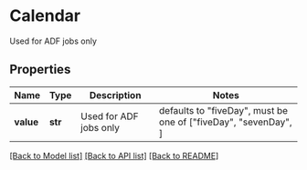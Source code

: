 # Calendar

Used for ADF jobs only

## Properties
Name | Type | Description | Notes
------------ | ------------- | ------------- | -------------
**value** | **str** | Used for ADF jobs only | defaults to "fiveDay",  must be one of ["fiveDay", "sevenDay", ]

[[Back to Model list]](../README.md#documentation-for-models) [[Back to API list]](../README.md#documentation-for-api-endpoints) [[Back to README]](../README.md)


